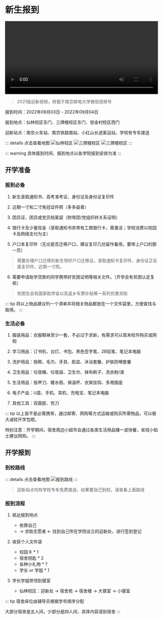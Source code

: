 # 新生报到

<video width="100%" height="240" controls>
    <source src="/video/mp4/yingxin.mp4" type="video/mp4">
</video>

> 2021级迎新视频，转载于南京邮电大学微信视频号

报到时间：2022年09月03日 - 2022年09月04日

报到地点：仙林校区东门、三牌楼校区东门、锁金村校区西门

迎新站点：南京火车站、南京铁路南站、小红山长途客运站，学校有专车接送

::: details 点击查看地图
![仙林校区](/images/school/xianlin.jpg "仙林校区")
![三牌楼校区](/images/school/sanpailou.jpg "三牌楼校区")
![三牌楼校区](/images/school/suojincun.jpg "三牌楼校区")
:::

::: warning
具体报到时间、报到地点以各学院报到安排为准
:::

## 开学准备

### 报到必备

1. 新生录取通知书、高考准考证、身份证及身份证复印件

2. 近期一寸和二寸免冠证件照（多多益善）

3. 团员证、团员或党员档案袋（附带团/党组织转关系证明）

4. 银行卡及少量现金（录取通知书夹带有工商银行卡，需激活；学校消费以校园卡及网络支付为主）

5. 户口本复印件（无论是否迁移户口，建议复印几份留作备用，要带上户口的那一页）
> 需要办理户口迁移的新生带好户口迁移证，录取通知书复印件、身份证正反面复印件，近期一寸照。

6. 需要申请助学贷款的同学携带好贫困证明等相关文件。（开学会有贫困认定复核）
> 贫困生会有国家助学金以及返乡车票补贴等一系列优惠资助

::: tip
将以上物品建议列一个清单并将相关物品都放在一个文件袋里，方便查找与取用。
:::

### 生活必备

1. 服装用品：衣服鞋袜至少一套，不必过于求新，有需求可以周末校外购买或网购

2. 学习用品：订书机、台灯、书包、黑色签字笔、2B铅笔、笔记本电脑

3. 洗护用品：拖鞋、毛巾、牙具、脸盆、沐浴套餐、护肤防嗮套餐

4. 卫生用品：垃圾桶、垃圾袋、卫生巾、抹布刷子、洗衣粉/液

5. 生活用品：指甲刀、暖水瓶、保温杯、衣架挂钩、多用插座

6. 电子产品：U盘、手机、耳机、充电宝、笔记本电脑

7. 其他工具：双面胶、剪刀

::: tip
以上皆不是必需携带，通过邮寄、网购等方式运输或购买所需物品，可以极大减轻开学包袱。

特别注意：开学期间，宿舍周边小超市会通过各类生活用品赚一波快餐，省钱小贴士建议网购。
:::

## 开学报到

### 到校路线

::: details 点击查看地图
![报到路线](/images/school/luxian.png "报到路线")
:::

> 迎新站点均有学校专车免费接送，如果要自己到校，请查看上面路线

### 报到流程

1. 抵达报到地点
    - 依靠自己
    - → 求助志愿者 ← 找到自己所在学院设立的迎新处，进行签到登记

2. 收获个人文件袋
    - 校园卡 * 1
    - 宿舍钥匙 * 2
    - 各种小礼物 * ?
    - 学长 or 学姐 * 1

3. 学长学姐带领到寝室
    - 仙林校区：迎新处 -> 宿舍苑 -> 宿舍楼 -> 大寝室 -> 小寝室

::: tip
宿舍床位由辅导员根据学号顺序分配

大部分宿舍是五人间，少部分是四人间，具体内容请到宿舍
:::
